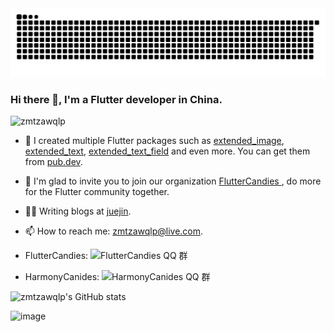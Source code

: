 <picture>
  <source media="(prefers-color-scheme: dark)" srcset="https://raw.githubusercontent.com/zmtzawqlp/zmtzawqlp/output/github-contribution-grid-snake-dark.svg">
  <source media="(prefers-color-scheme: light)" srcset="https://raw.githubusercontent.com/zmtzawqlp/zmtzawqlp/output/github-contribution-grid-snake.svg">
  <img alt="github contribution grid snake animation" src="https://raw.githubusercontent.com/zmtzawqlp/zmtzawqlp/output/github-contribution-grid-snake.svg">
</picture>

### Hi there 👋, I'm a Flutter developer in China.
<p align="left"> <img src="https://komarev.com/ghpvc/?username=zmtzawqlp&label=Views&color=blue&style=plastic&style=for-the-badge" alt="zmtzawqlp" /> </p>

* 🔭 I created multiple Flutter packages such as [extended_image](https://pub.dev/packages/extended_image), [extended_text](https://pub.dev/packages/extended_text), [extended_text_field](https://pub.dev/packages/extended_text_field) and even more. You can get them from [pub.dev](https://pub.dev/publishers/fluttercandies.com/packages).

* 🌱 I'm glad to invite you to join our organization [FlutterCandies ](https://github.com/fluttercandies), do more for the Flutter community together.

* ✍🏻 Writing blogs at [juejin](https://juejin.cn/user/5bdc1a32518825170b101080).

* 📫 How to reach me: zmtzawqlp@live.com.
  
* FlutterCandies: ![FlutterCandies QQ 群](https://img.shields.io/badge/dynamic/yaml?url=https%3A%2F%2Fraw.githubusercontent.com%2Ffluttercandies%2F.github%2Frefs%2Fheads%2Fmain%2Fdata.yml&query=%24.qq_group_number&label=QQ%E7%BE%A4&logo=qq&color=1DACE8)
  
* HarmonyCanides: ![HarmonyCanides QQ 群](https://img.shields.io/badge/dynamic/yaml?url=https%3A%2F%2Fraw.githubusercontent.com%2Fharmonycandies%2F.github%2Frefs%2Fheads%2Fmain%2Fdata.yml&query=%24.qq_group_number&label=QQ%E7%BE%A4&logo=qq&color=1DACE8)


![zmtzawqlp's GitHub stats](https://github-readme-stats-one-bice.vercel.app/api?username=zmtzawqlp&show_icons=true&include_all_commits=true&count_private=true&role=OWNER,ORGANIZATION_MEMBER,COLLABORATOR)


![image](candies.png)


